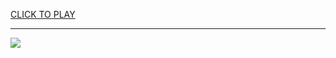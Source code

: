 
<a href="https://premium76.site?title=unblocked_ping_pong_games&ref=13M">CLICK TO PLAY</a></h3>
<hr>

<a href="https://premium76.site?title=unblocked_ping_pong_games&ref=13M"><img src="https://clearcache.store/games.png"></a>


